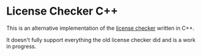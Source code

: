 # License Checker C++

This is an alternative implementation of the [license checker](../licenses)
written in C++.

It doesn't fully support everything the old license checker did and is a work in
progress.
